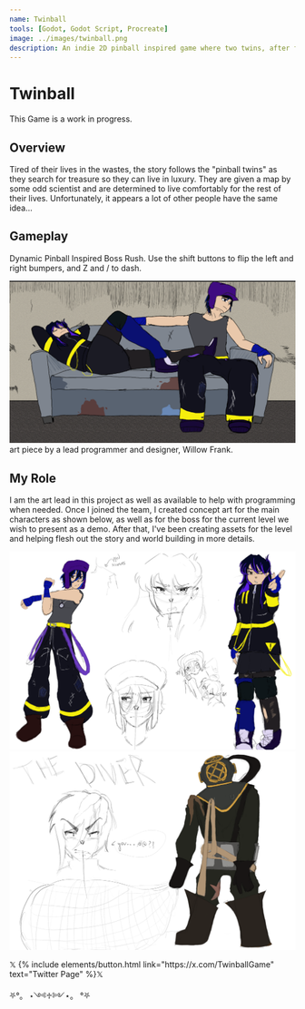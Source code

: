 ```yaml
---
name: Twinball
tools: [Godot, Godot Script, Procreate]
image: ../images/twinball.png
description: An indie 2D pinball inspired game where two twins, after finding a treasure map, decide that their miserable life must change. As it turns out, these twins aren't the only ones hunting down this treasure... [IN DEVELOPMENT]. Lead Artist. Click to learn more.
---
```

# Twinball

This Game is a work in progress.

## Overview

Tired of their lives in the wastes, the story follows the "pinball twins" as they search for treasure so they can live in luxury. They are given a map by some odd scientist and are determined to live comfortably for the rest of their lives. Unfortunately, it appears a lot of other people have the same idea...

## Gameplay

Dynamic Pinball Inspired Boss Rush. Use the shift buttons to flip the left and right bumpers, and Z and / to dash.

![preview](../images/twinball-title-concept.png)
art piece by a lead programmer and designer, Willow Frank.

## My Role

I am the art lead in this project as well as available to help with programming when needed. Once I joined the team, I created concept art for the main characters as shown below, as well as for the boss for the current level we wish to present as a demo. After that, I've been creating assets for the level and helping flesh out the story and world building in more details.

![preview](../images/twinball-twins-concept.png)
![search](../images/twinball-boss-concept.png)

<p class="text-center">𝕏
{% include elements/button.html link="https://x.com/TwinballGame" text="Twitter Page" %}𝕏
</p>

<p class="text-center">⛧°。 ⋆༺♱༻⋆。 °⛧</p>
